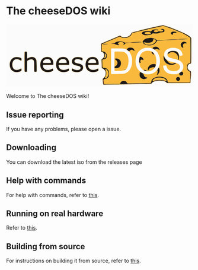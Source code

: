 # The cheeseDOS wiki

![logo](../images/cdos-logo.svg)

Welcome to The cheeseDOS wiki!

## Issue reporting

If you have any problems, please open a issue.

## Downloading

You can download the latest iso from the releases page

## Help with commands

For help with commands, refer to [this](./commands.md).

## Running on real hardware

Refer to [this](./writing.md).

## Building from source

For instructions on building it from source, refer to [this](./build-and-run.md).
